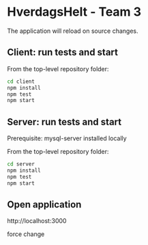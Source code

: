 # HverdagsHelt - Team 3

The application will reload on source changes.

## Client: run tests and start

From the top-level repository folder:

```sh
cd client
npm install
npm test
npm start
```

## Server: run tests and start

Prerequisite: mysql-server installed locally

From the top-level repository folder:

```sh
cd server
npm install
npm test
npm start
```

## Open application

http://localhost:3000

force change

